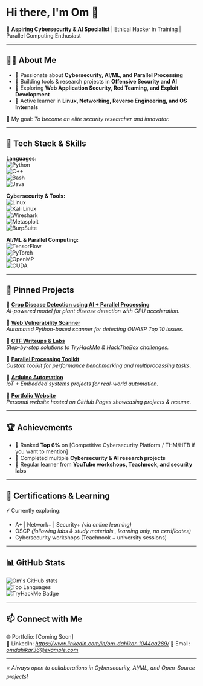 # Hi there, I'm Om 👋  

🚀 **Aspiring Cybersecurity & AI Specialist** | Ethical Hacker in Training | Parallel Computing Enthusiast  

---

## 👨‍💻 About Me  
- 🔹 Passionate about **Cybersecurity, AI/ML, and Parallel Processing**  
- 🔹 Building tools & research projects in **Offensive Security and AI**  
- 🔹 Exploring **Web Application Security, Red Teaming, and Exploit Development**  
- 🔹 Active learner in **Linux, Networking, Reverse Engineering, and OS Internals**  

📌 My goal: *To become an elite security researcher and innovator.*  

---

## 🚀 Tech Stack & Skills  

**Languages:**  
![Python](https://img.shields.io/badge/-Python-blue?logo=python&logoColor=white)  
![C++](https://img.shields.io/badge/-C++-orange?logo=cplusplus&logoColor=white)  
![Bash](https://img.shields.io/badge/-Bash-black?logo=gnu-bash&logoColor=white)  
![Java](https://img.shields.io/badge/-Java-red?logo=java&logoColor=white)  

**Cybersecurity & Tools:**  
![Linux](https://img.shields.io/badge/-Linux-black?logo=linux)  
![Kali Linux](https://img.shields.io/badge/-Kali%20Linux-blue?logo=kalilinux&logoColor=white)  
![Wireshark](https://img.shields.io/badge/-Wireshark-blue?logo=wireshark)  
![Metasploit](https://img.shields.io/badge/-Metasploit-orange)  
![BurpSuite](https://img.shields.io/badge/-BurpSuite-red)  

**AI/ML & Parallel Computing:**  
![TensorFlow](https://img.shields.io/badge/-TensorFlow-orange?logo=tensorflow&logoColor=white)  
![PyTorch](https://img.shields.io/badge/-PyTorch-red?logo=pytorch&logoColor=white)  
![OpenMP](https://img.shields.io/badge/-OpenMP-green)  
![CUDA](https://img.shields.io/badge/-CUDA-black?logo=nvidia)  

---

## 📌 Pinned Projects  

🔹 [**Crop Disease Detection using AI + Parallel Processing**](#)  
*AI-powered model for plant disease detection with GPU acceleration.*  

🔹 [**Web Vulnerability Scanner**](#)  
*Automated Python-based scanner for detecting OWASP Top 10 issues.*  

🔹 [**CTF Writeups & Labs**](#)  
*Step-by-step solutions to TryHackMe & HackTheBox challenges.*  

🔹 [**Parallel Processing Toolkit**](#)  
*Custom toolkit for performance benchmarking and multiprocessing tasks.*  

🔹 [**Arduino Automation**](#)  
*IoT + Embedded systems projects for real-world automation.*  

🔹 [**Portfolio Website**](#)  
*Personal website hosted on GitHub Pages showcasing projects & resume.*  

---

## 🏆 Achievements  
- 🎯 Ranked **Top 6%** on [Competitive Cybersecurity Platform / THM/HTB if you want to mention]    
- 🎯 Completed multiple **Cybersecurity & AI research projects**  
- 🎯 Regular learner from **YouTube workshops, Teachnook, and security labs**  

---

## 📜 Certifications & Learning  
⚡ Currently exploring:  
- A+ | Network+ | Security+ *(via online learning)*  
- OSCP *(following labs & study materials , learning only, no certificates)*  
- Cybersecurity workshops (Teachnook + university sessions)  

---

## 📊 GitHub Stats  

![Om's GitHub stats](https://github-readme-stats.vercel.app/api?username=OmDahikar&show_icons=true&theme=radical)  
![Top Languages](https://github-readme-stats.vercel.app/api/top-langs/?username=OmDahikar&layout=compact&theme=radical)  
![TryHackMe Badge](https://tryhackme.com/p/dahikar.om123)

---

## 📫 Connect with Me  
🌐 Portfolio: [Coming Soon]  
💼 LinkedIn: *https://www.linkedin.com/in/om-dahikar-1044aa289/* 
📧 Email: *omdahikar36@example.com*  

---
⭐ *Always open to collaborations in Cybersecurity, AI/ML, and Open-Source projects!*  
